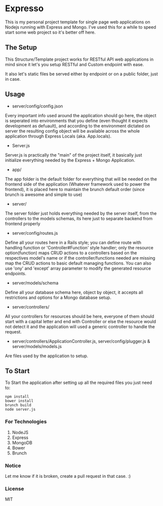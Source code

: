 # Expresso

This is my personal project template for single page web applications on Nodejs running with Express and Mongo.
I've used this for a while to speed start some web project so it's better off here. 



## The Setup

This Structure/Template project works for RESTful API web applications in mind since it let's you setup RESTful and Custom endpoint with ease.

It also let's static files be served either by endpoint or on a public folder, just in case.


## Usage

- server/config/config.json

Every important info used around the application should go here, the object is seperated into environments that you define (even thought it expects development as defuault), and according to the environment dictated on server the resulting config object will be available across the whole application through Express Locals (aka. App.locals).

- Server.js

Server.js is practically the "main" of the project itself, it basically just initialize everything needed by the Express + Mongo Application.

- app/

The app folder is the default folder for everything that will be needed on the frontend side of the application (Whatever framework used to power the frontend), it is placed here to maintain the brunch default order (since brunch is awesome and simple to use)

- server/

The server folder just holds everything needed by the server itself, from the controllers to the models schemas, its here just to separate backend from frontend properly

- server/config/routes.js

Define all your routes here in a Rails style; you can define route with handling function or 'Controller#Function' style handler; only the resource option(function) maps CRUD actions to a controllers based on the respectives model's name or if the controller/functions needed are missing map the CRUD actions to basic default managing functions.
You can also use 'ony' and 'except' array parameter to modify the generated resource endpoints.

- server/models/schema

Define all your database schema here, object by object, it accepts all restrictions and options for a Mongo database setup.

- server/controllers/

All your controllers for resources should be here, everyone of them should start with a capital letter and end with Controller or else the resource would not detect it
and the application will used a generic controller to handle the request.

- server/controllers/ApplicationController.js, server/config/plugger.js & server/models/models.js

Are files used by the application to setup.


## To Start
To Start the application after setting up all the required files you just need to:
```
npm install
bower install
brunch build
node server.js
```

### For Technologies

1. NodeJS
2. Express
3. MongoDB
4. Bower
5. Brunch


### Notice

Let me know if it is broken, create a pull request in that case. :)


### License

MIT
